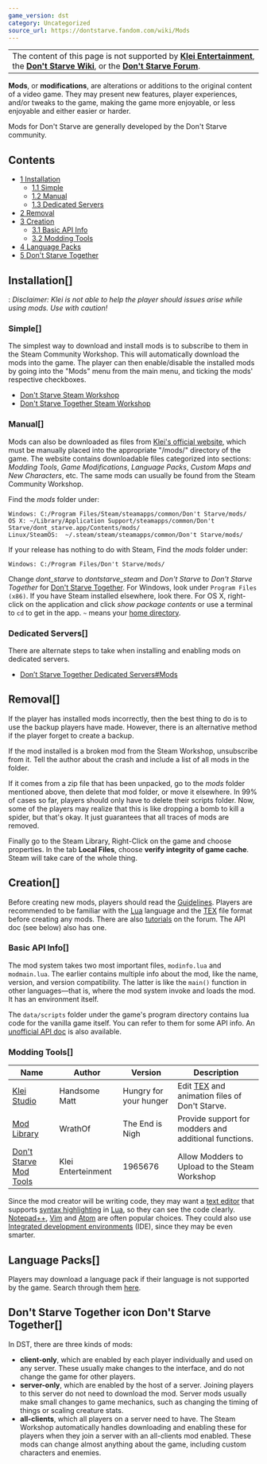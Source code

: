 ```yaml
---
game_version: dst
category: Uncategorized
source_url: https://dontstarve.fandom.com/wiki/Mods
---
```


|  |
| --- |
| The content of this page is not supported by [**Klei Entertainment**](http://kleientertainment.com/), the **[Don't Starve Wiki](/wiki/Don%27t_Starve_Wiki "Don't Starve Wiki")**, or the [**Don't Starve Forum**](http://forums.kleientertainment.com/forumdisplay.php?20-Don-t-Starve-Beta/). |

**Mods**, or **modifications**, are alterations or additions to the original content of a video game. They may present new features, player experiences, and/or tweaks to the game, making the game more enjoyable, or less enjoyable and either easier or harder.

Mods for Don't Starve are generally developed by the Don't Starve community.

## Contents

* [1 Installation](#Installation)
  + [1.1 Simple](#Simple)
  + [1.2 Manual](#Manual)
  + [1.3 Dedicated Servers](#Dedicated_Servers)
* [2 Removal](#Removal)
* [3 Creation](#Creation)
  + [3.1 Basic API Info](#Basic_API_Info)
  + [3.2 Modding Tools](#Modding_Tools)
* [4 Language Packs](#Language_Packs)
* [5 Don't Starve Together](#Don't_Starve_Together)

## Installation[]

:   *Disclaimer: Klei is not able to help the player should issues arise while using mods. Use with caution!*

### Simple[]

The simplest way to download and install mods is to subscribe to them in the Steam Community Workshop. This will automatically download the mods into the game. The player can then enable/disable the installed mods by going into the "Mods" menu from the main menu, and ticking the mods' respective checkboxes.

* [Don't Starve Steam Workshop](https://steamcommunity.com/workshop/browse/?appid=219740)
* [Don't Starve Together Steam Workshop](https://steamcommunity.com/app/322330/workshop/)

### Manual[]

Mods can also be downloaded as files from [Klei's official website](http://forums.kleientertainment.com/files/), which must be manually placed into the appropriate "/mods/" directory of the game. The website contains downloadable files categorized into sections: *Modding Tools*, *Game Modifications*, *Language Packs*, *Custom Maps and New Characters*, etc. The same mods can usually be found from the Steam Community Workshop.

Find the *mods* folder under:

```
Windows: C:/Program Files/Steam/steamapps/common/Don't Starve/mods/
OS X: ~/Library/Application Support/steamapps/common/Don't Starve/dont_starve.app/Contents/mods/
Linux/SteamOS:  ~/.steam/steam/steamapps/common/Don't Starve/mods/

```

If your release has nothing to do with Steam, Find the *mods* folder under:

```
Windows: C:/Program Files/Don't Starve/mods/

```

Change *dont\_starve* to *dontstarve\_steam* and *Don't Starve* to *Don't Starve Together* for [Don't Starve Together](/wiki/Don%27t_Starve_Together "Don't Starve Together").
For Windows, look under `Program Files (x86)`. If you have Steam installed elsewhere, look there. For OS X, right-click on the application and click *show package contents* or use a terminal to `cd` to get in the app. `~` means your [home directory](https://en.wikipedia.org/wiki/home_directory "wikipedia:home directory").

### Dedicated Servers[]

There are alternate steps to take when installing and enabling mods on dedicated servers.

* [Don’t Starve Together Dedicated Servers#Mods](/wiki/Don%E2%80%99t_Starve_Together_Dedicated_Servers#Mods "Don’t Starve Together Dedicated Servers")

## Removal[]

If the player has installed mods incorrectly, then the best thing to do is to use the backup players have made. However, there is an alternative method if the player forget to create a backup.

If the mod installed is a broken mod from the Steam Workshop, unsubscribe from it. Tell the author about the crash and include a list of all mods in the folder.

If it comes from a zip file that has been unpacked, go to the *mods* folder mentioned above, then delete that mod folder, or move it elsewhere. In 99% of cases so far, players should only have to delete their scripts folder. Now, some of the players may realize that this is like dropping a bomb to kill a spider, but that's okay. It just guarantees that all traces of mods are removed.

Finally go to the Steam Library, Right-Click on the game and choose properties. In the tab **Local Files**, choose **verify integrity of game cache**. Steam will take care of the whole thing.

## Creation[]

Before creating new mods, players should read the [Guidelines](http://www.dontstarvegame.com/player-creation-guidelines). Players are recommended to be familiar with the [Lua](https://en.wikipedia.org/wiki/Lua_(programming_language)) language and the [TEX](/wiki/TEX "TEX") file format before creating any mods. There are also [tutorials](http://forums.kleientertainment.com/topic/28021-getting-started-guides-tutorials-and-examples/) on the forum. The API doc (see below) also has one.

### Basic API Info[]

The mod system takes two most important files, `modinfo.lua` and `modmain.lua`. The earlier contains multiple info about the mod, like the name, version, and version compatibility. The latter is like the `main()` function in other languages—that is, where the mod system invoke and loads the mod. It has an environment itself.

The `data/scripts` folder under the game's program directory contains lua code for the vanilla game itself. You can refer to them for some API info. An [unofficial API doc](http://dontstarveapi.com) is also available.

### Modding Tools[]

| Name | Author | Version | Description |
| --- | --- | --- | --- |
| [Klei Studio](http://forums.kleientertainment.com/showthread.php?12434-REL-Klei-Studio-(-TEXTool-)-Underground) | Handsome Matt | Hungry for your hunger | Edit [TEX](/wiki/TEX "TEX") and animation files of Don't Starve. |
| [Mod Library](http://forums.kleientertainment.com/showthread.php?14337-REL-Mod-Library-v1-3-END-UPDATE) | WrathOf | The End is Nigh | Provide support for modders and additional functions. |
| [Don't Starve Mod Tools](https://steamdb.info/app/245850/) | Klei Enterteinment | 1965676 | Allow Modders to Upload to the Steam Workshop |

Since the mod creator will be writing code, they may want a [text editor](https://en.wikipedia.org/wiki/text_editor "wikipedia:text editor") that supports [syntax highlighting](https://en.wikipedia.org/wiki/syntax_highlighting "wikipedia:syntax highlighting") in [Lua](https://en.wikipedia.org/wiki/Lua "wikipedia:Lua"), so they can see the code clearly. [Notepad++](https://en.wikipedia.org/wiki/Notepad%2B%2B "wikipedia:Notepad++"), [Vim](https://en.wikipedia.org/wiki/Vim "wikipedia:Vim") and [Atom](https://en.wikipedia.org/wiki/Atom_(text_editor) "wikipedia:Atom (text editor)") are often popular choices. They could also use [Integrated development environments](https://en.wikipedia.org/wiki/integrated_development_environment "wikipedia:integrated development environment") (IDE), since they may be even smarter.

## Language Packs[]

Players may download a language pack if their language is not supported by the game. Search through them [here](http://forums.kleientertainment.com/downloads.php?categoryid=2).

## Don't Starve Together icon Don't Starve Together[]

In DST, there are three kinds of mods:

* **client-only**, which are enabled by each player individually and used on any server. These usually make changes to the interface, and do not change the game for other players.
* **server-only**, which are enabled by the host of a server. Joining players to this server do not need to download the mod. Server mods usually make small changes to game mechanics, such as changing the timing of things or scaling creature stats.
* **all-clients**, which all players on a server need to have. The Steam Workshop automatically handles downloading and enabling these for players when they join a server with an all-clients mod enabled. These mods can change almost anything about the game, including custom characters and enemies.